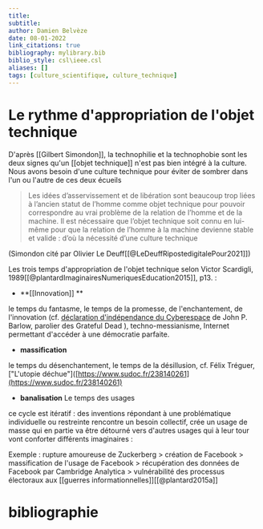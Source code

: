 ```yaml
---
title: 
subtitle:
author: Damien Belvèze
date: 08-01-2022
link_citations: true
bibliography: mylibrary.bib
biblio_style: csl\ieee.csl
aliases: []
tags: [culture_scientifique, culture_technique]
---
```


# Le rythme d'appropriation de l'objet technique

D'après [[Gilbert Simondon]], la technophilie et la technophobie sont les deux signes qu'un [[objet technique]] n'est pas bien intégré à la culture. 
Nous avons besoin d'une culture technique pour éviter de sombrer dans l'un ou l'autre de ces deux écueils


>Les idées d’asservissement et de libération sont beaucoup trop liées à l’ancien statut de l’homme comme objet technique pour pouvoir correspondre au vrai problème de la relation de l’homme et de la machine. Il est nécessaire que l’objet technique soit connu en lui-même pour que la relation de l’homme à la machine devienne stable et valide : d’où la nécessité d’une culture technique

(Simondon cité par Olivier Le Deuff[[@LeDeuffRipostedigitalePour2021]])

Les trois temps d'appropriation de l'objet technique selon Victor Scardigli, 1989[[@plantardImaginairesNumeriquesEducation2015]], p13. : 

- **[[Innovation]] **

le temps du fantasme, le temps de la promesse, de l'enchantement, de l'innovation (cf. [déclaration d'indépendance du Cyberespace](http://editions-hache.com/essais/barlow/barlow2.html) de John P. Barlow, parolier des Grateful Dead ), techno-messianisme, Internet permettant d'accéder à une démocratie parfaite.

- **massification**

le temps du désenchantement, le temps de la désillusion, cf. Félix Tréguer, ["L'utopie déchue"]([https://www.sudoc.fr/238140261](https://www.sudoc.fr/238140261)

- **banalisation**
Le temps des usages


ce cycle est itératif : des inventions répondant à une problématique individuelle ou restreinte rencontre un besoin collectif, crée un usage de masse qui en partie va être détourné vers d'autres usages qui à leur tour vont conforter différents imaginaires : 

Exemple : rupture amoureuse de Zuckerberg > création de Facebook > massification de l'usage de Facebook > récupération des données de Facebook par Cambridge Analytica > vulnérabilité des processus électoraux aux [[guerres informationnelles]][[@plantard2015a]]





# bibliographie

